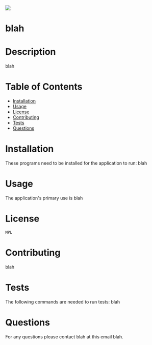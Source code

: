 
  <img src="https://img.shields.io/github/MPL/blah/blah">

  
  # blah
  
  # Description  
  blah

  # Table of Contents
  * [Installation](#installation)
  * [Usage](#usage)
  * [License](#license)
  * [Contributing](#contributing)
  * [Tests](#tests)
  * [Questions](#questions)

  # Installation
  These programs need to be installed for the application to run: 
  blah

  # Usage
  The application's primary use is 
  blah

  # License 
    MPL
  

  # Contributing  
  blah

  # Tests
  The following commands are needed to run tests: 
  blah

  # Questions
  For any questions please contact blah at this email blah.

